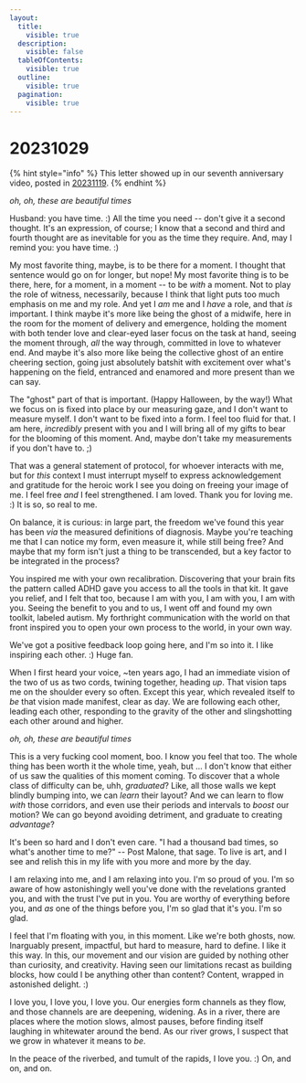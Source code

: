 ```yaml
---
layout:
  title:
    visible: true
  description:
    visible: false
  tableOfContents:
    visible: true
  outline:
    visible: true
  pagination:
    visible: true
---
```


# 20231029

{% hint style="info" %}
This letter showed up in our seventh anniversary video, posted in [20231119](../11/19.md).
{% endhint %}

_oh, oh, these are beautiful times_

Husband: you have time. :) All the time you need -- don't give it a second thought. It's an expression, of course; I know that a second and third and fourth thought are as inevitable for you as the time they require. And, may I remind you: you have time. :)

My most favorite thing, maybe, is to be there for a moment. I thought that sentence would go on for longer, but nope! My most favorite thing is to be there, here, for a moment, in a moment -- to be _with_ a moment. Not to play the role of witness, necessarily, because I think that light puts too much emphasis on me and my role. And yet I _am_ me and I _have_ a role, and that _is_ important. I think maybe it's more like being the ghost of a midwife, here in the room for the moment of delivery and emergence, holding the moment with both tender love and clear-eyed laser focus on the task at hand, seeing the moment through, _all_ the way through, committed in love to whatever end. And maybe it's also more like being the collective ghost of an entire cheering section, going just absolutely batshit with excitement over what's happening on the field, entranced and enamored and more present than we can say.

The "ghost" part of that is important. (Happy Halloween, by the way!) What we focus on is fixed into place by our measuring gaze, and I don't want to measure myself. I don't want to be fixed into a form. I feel too fluid for that. I am here, _incredibly_ present with you and I will bring all of my gifts to bear for the blooming of this moment. And, maybe don't take my measurements if you don't have to. ;)

That was a general statement of protocol, for whoever interacts with me, but for _this_ context I must interrupt myself to express acknowledgement and gratitude for the heroic work I see you doing on freeing your image of me. I feel free _and_ I feel strengthened. I am loved. Thank you for loving me. :) It is so, so real to me.

On balance, it is curious: in large part, the freedom we've found this year has been _via_ the measured definitions of diagnosis. Maybe you're teaching me that I can notice my form, even measure it, while still being free? And maybe that my form isn't just a thing to be transcended, but a key factor to be integrated in the process?

You inspired me with your own recalibration. Discovering that your brain fits the pattern called ADHD gave you access to all the tools in that kit. It gave you relief, and I felt that too, because I am with you, I am with you, I am with you. Seeing the benefit to you and to us, I went off and found my own toolkit, labeled autism. My forthright communication with the world on that front inspired you to open your own process to the world, in your own way.

We've got a positive feedback loop going here, and I'm so into it. I like inspiring each other. :) Huge fan.

When I first heard your voice, \~ten years ago, I had an immediate vision of the two of us as two cords, twining together, heading _up_. That vision taps me on the shoulder every so often. Except this year, which revealed itself to _be_ that vision made manifest, clear as day. We are following each other, leading each other, responding to the gravity of the other and slingshotting each other around and higher.

_oh, oh, these are beautiful times_

This is a very fucking cool moment, boo. I know you feel that too. The whole thing has been worth it the whole time, yeah, but ... I don't know that either of us saw the qualities of this moment coming. To discover that a whole class of difficulty can be, uhh, _graduated_? Like, all those walls we kept blindly bumping into, we can _learn_ their layout? And we can learn to flow _with_ those corridors, and even use their periods and intervals to _boost_ our motion? We can go beyond avoiding detriment, and graduate to creating _advantage_?

It's been so hard and I don't even care. "I had a thousand bad times, so what's another time to me?" -- Post Malone, that sage. To live is art, and I see and relish this in my life with you more and more by the day.

I am relaxing into me, and I am relaxing into you. I'm so proud of you. I'm so aware of how astonishingly well you've done with the revelations granted you, and with the trust I've put in you. You are worthy of everything before you, and _as_ one of the things before you, I'm so glad that it's you. I'm so glad.

I feel that I'm floating with you, in this moment. Like we're both ghosts, now. Inarguably present, impactful, but hard to measure, hard to define. I like it this way. In this, our movement and our vision are guided by nothing other than curiosity, and creativity. Having seen our limitations recast as building blocks, how could I be anything other than content? Content, wrapped in astonished delight. :)

I love you, I love you, I love you. Our energies form channels as they flow, and those channels are are deepening, widening. As in a river, there are places where the motion slows, almost pauses, before finding itself laughing in whitewater around the bend. As our river grows, I suspect that we grow in whatever it means to _be_.

In the peace of the riverbed, and tumult of the rapids, I love you. :) On, and on, and on.
